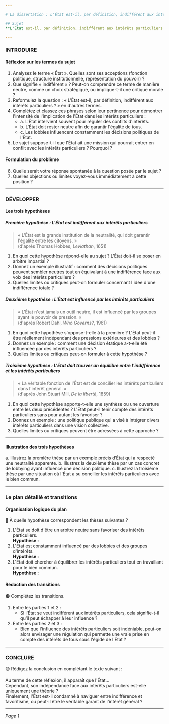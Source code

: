 ```yaml
---

# La dissertation : L'État est-il, par définition, indifférent aux intérêts particuliers ?

## Sujet
**L'État est-il, par définition, indifférent aux intérêts particuliers ?**

---
```


### INTRODUIRE

#### Réflexion sur les termes du sujet

1. Analysez le terme « État ». Quelles sont ses acceptions (fonction politique, structure institutionnelle, représentation du pouvoir) ?
2. Que signifie « indifférent » ? Peut-on comprendre ce terme de manière neutre, comme un choix stratégique, ou implique-t-il une critique morale ?
3. Reformulez la question : « L'État est-il, par définition, indifférent aux intérêts particuliers ? » en d'autres termes.
4. Complétez et classez ces phrases selon leur pertinence pour démontrer l'intensité de l'implication de l'État dans les intérêts particuliers :
   - a. L'État intervient souvent pour réguler des conflits d'intérêts.
   - b. L'État doit rester neutre afin de garantir l'égalité de tous.
   - c. Les lobbies influencent constamment les décisions politiques de l'État.
5. Le sujet suppose-t-il que l'État ait une mission qui pourrait entrer en conflit avec les intérêts particuliers ? Pourquoi ?

#### Formulation du problème

6. Quelle serait votre réponse spontanée à la question posée par le sujet ?
7. Quelles objections ou limites voyez-vous immédiatement à cette position ?

---

### DÉVELOPPER

#### Les trois hypothèses

##### Première hypothèse : L'État est indifférent aux intérêts particuliers

> « L'État est la grande institution de la neutralité, qui doit garantir l'égalité entre les citoyens. »  
> (d'après Thomas Hobbes, *Leviathan*, 1651)

1. En quoi cette hypothèse répond-elle au sujet ? L'État doit-il se poser en arbitre impartial ?
2. Donnez un exemple illustratif : comment des décisions politiques peuvent sembler neutres tout en équivalant à une indifférence face aux voix des intérêts particuliers ?
3. Quelles limites ou critiques peut-on formuler concernant l'idée d'une indifférence totale ?

##### Deuxième hypothèse : L'État est influencé par les intérêts particuliers

> « L'État n'est jamais un outil neutre, il est influencé par les groupes ayant le pouvoir de pression. »  
> (d'après Robert Dahl, *Who Governs?*, 1961)

1. En quoi cette hypothèse s'oppose-t-elle à la première ? L'État peut-il être réellement indépendant des pressions extérieures et des lobbies ?
2. Donnez un exemple : comment une décision étatique a-t-elle été influencée par des intérêts particuliers ?
3. Quelles limites ou critiques peut-on formuler à cette hypothèse ?

##### Troisième hypothèse : L'État doit trouver un équilibre entre l'indifférence et les intérêts particuliers

> « La véritable fonction de l'État est de concilier les intérêts particuliers dans l'intérêt général. »  
> (d'après John Stuart Mill, *De la liberté*, 1859)

1. En quoi cette hypothèse apporte-t-elle une synthèse ou une ouverture entre les deux précédentes ? L'État peut-il tenir compte des intérêts particuliers sans pour autant les favoriser ?
2. Donnez un exemple : une politique publique qui a visé à intégrer divers intérêts particuliers dans une vision collective.
3. Quelles limites ou critiques peuvent être adressées à cette approche ?

---

#### Illustration des trois hypothèses

a. Illustrez la première thèse par un exemple précis d’État qui a respecté une neutralité apparente.
b. Illustrez la deuxième thèse par un cas concret de lobbying ayant influencé une décision politique.
c. Illustrez la troisième thèse par une situation où l'État a su concilier les intérêts particuliers avec le bien commun.

---

### Le plan détaillé et transitions

#### Organisation logique du plan

🔴 À quelle hypothèse correspondent les thèses suivantes ?

1. L'État se doit d'être un arbitre neutre sans favoriser des intérêts particuliers.  
   **Hypothèse :**
2. L'État est constamment influencé par des lobbies et des groupes d'intérêts.  
   **Hypothèse :**
3. L'État doit chercher à équilibrer les intérêts particuliers tout en travaillant pour le bien commun.  
   **Hypothèse :**

#### Rédaction des transitions

🟠 Complétez les transitions.

1. Entre les parties 1 et 2 :  
   - Si l'État se veut indifférent aux intérêts particuliers, cela signifie-t-il qu’il peut échapper à leur influence ?
2. Entre les parties 2 et 3 :  
   - Bien que l'influence des intérêts particuliers soit indéniable, peut-on alors envisager une régulation qui permette une vraie prise en compte des intérêts de tous sous l'égide de l'État ?

---

### CONCLURE

🟡 Rédigez la conclusion en complétant le texte suivant :

Au terme de cette réflexion, il apparaît que l'État…  
Cependant, son indépendance face aux intérêts particuliers est-elle uniquement une théorie ?  
Finalement, l'État est-il condamné à naviguer entre indifférence et favoritisme, ou peut-il être le véritable garant de l'intérêt général ?

--- 

*Page 1*